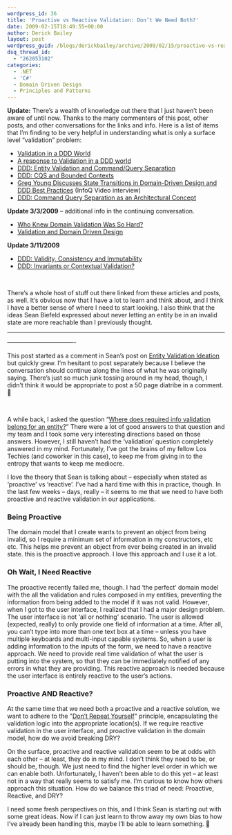 ```yaml
---
wordpress_id: 36
title: 'Proactive vs Reactive Validation: Don’t We Need Both?'
date: 2009-02-15T18:49:55+00:00
author: Derick Bailey
layout: post
wordpress_guid: /blogs/derickbailey/archive/2009/02/15/proactive-vs-reactive-validation-don-t-we-need-both.aspx
dsq_thread_id:
  - "262053102"
categories:
  - .NET
  - 'C#'
  - Domain Driven Design
  - Principles and Patterns
---
```

**Update:** There’s a wealth of knowledge out there that I just haven’t been aware of until now. Thanks to the many commenters of this post, other posts, and other conversations for the links and info. Here is a list of items that I’m finding to be very helpful in understanding what is only a surface level “validation” problem:

  * <a href="http://www.lostechies.com/blogs/jimmy_bogard/archive/2009/02/15/validation-in-a-ddd-world.aspx" target="_blank">Validation in a DDD World</a> 
  * <a href="http://devlicious.com/blogs/billy_mccafferty/archive/2009/02/17/a-response-to-validation-in-a-ddd-world.aspx" target="_blank">A response to Validation in a DDD world</a> 
  * <a href="http://jonathan-oliver.blogspot.com/2009/02/ddd-entity-validation-and-commandquery.html" target="_blank">DDD: Entity Validation and Command/Query Separation</a> 
  * <a href="http://jonathan-oliver.blogspot.com/2009/02/ddd-cqs-and-bounded-contexts.html" target="_blank">DDD: CQS and Bounded Contexts</a> 
  * <a href="http://www.infoq.com/interviews/greg-young-ddd" target="_blank">Greg Young Discusses State Transitions in Domain-Driven Design and DDD Best Practices</a> (InfoQ Video interview) 
  * <a href="http://devlicio.us/blogs/casey/archive/2009/02/12/ddd-command-query-separation-as-an-architectural-concept.aspx" target="_blank">DDD: Command Query Separation as an Architectural Concept</a> 

**Update 3/3/2009** – additional info in the continuing conversation.

  * <a href="http://www.codethinked.com/post/2009/02/23/Who-Knew-Domain-Validation-Was-So-Hard.aspx" target="_blank">Who Knew Domain Validation Was So Hard?</a> 
  * <a href="http://www.nichesoftware.co.nz/blog/200902/validation-and-domain-driven-design" target="_blank">Validation and Domain Driven Design</a> 

**Update 3/11/2009** 

  * <a href="http://dddstepbystep.com/blogs/dddstepbystep/archive/2009/03/04/ddd-validity-consistency-and-immutability.aspx" target="_blank">DDD: Validity, Consistency and Immutability</a>
  * <a href="http://devlicio.us/blogs/casey/archive/2009/03/11/ddd-invariants-or-contextual-validation.aspx" target="_blank">DDD: Invariants or Contextual Validation?</a>

&#160;

There’s a whole host of stuff out there linked from these articles and posts, as well. It’s obvious now that I have a lot to learn and think about, and I think I have a better sense of where I need to start looking. I also think that the ideas Sean Biefeld expressed about never letting an entity be in an invalid state are more reachable than I previously thought. 

****

&#8212;&#8212;&#8212;&#8212;&#8212;&#8212;&#8212;&#8212;&#8212;&#8212;&#8212;-

This post started as a comment in Sean’s post on <a href="http://www.lostechies.com/blogs/seanbiefeld/archive/2009/02/14/entity-validation-ideation.aspx" target="_blank">Entity Validation Ideation</a> but quickly grew. I’m hesitant to post separately because I believe the conversation should continue along the lines of what he was originally saying. There’s just so much junk tossing around in my head, though, I didn’t think it would be appropriate to post a 50 page diatribe in a comment. 🙂

&#160;

A while back, I asked the question “<a href="http://www.lostechies.com/blogs/derickbailey/archive/2008/10/15/ddd-question-where-does-input-validation-belong.aspx" target="_blank">Where does required info validation belong for an entity?</a>” There were a lot of good answers to that question and my team and I took some very interesting directions based on those answers. However, I still haven’t had the ‘validation’ question completely answered in my mind. Fortunately, I’ve got the brains of my fellow Los Techies (and coworker in this case), to keep me from giving in to the entropy that wants to keep me mediocre.

I love the theory that Sean is talking about &#8211; especially when stated as &#8216;proactive&#8217; vs &#8216;reactive&#8217;. I&#8217;ve had a hard time with this in practice, though. In the last few weeks – days, really &#8211; it seems to me that we need to have both proactive and reactive validation in our applications. 

### Being Proactive

The domain model that I create wants to prevent an object from being invalid, so I require a minimum set of information in my constructors, etc etc. This helps me prevent an object from ever being created in an invalid state. this is the proactive approach. I love this approach and I use it a lot.

### Oh Wait, I Need Reactive

The proactive recently failed me, though. I had ‘the perfect’ domain model with the all the validation and rules composed in my entities, preventing the information from being added to the model if it was not valid. However, when I got to the user interface, I realized that I had a major design problem. The user interface is not &#8216;all or nothing&#8217; scenario. The user is allowed (expected, really) to only provide one field of information at a time. After all, you can&#8217;t type into more than one text box at a time &#8211; unless you have multiple keyboards and multi-input capable systems. So, when a user is adding information to the inputs of the form, we need to have a reactive approach. We need to provide real time validation of what the user is putting into the system, so that they can be immediately notified of any errors in what they are providing. This reactive approach is needed because the user interface is entirely reactive to the user&#8217;s actions. 

### Proactive AND Reactive?

At the same time that we need both a proactive and a reactive solution, we want to adhere to the "<a href="http://en.wikipedia.org/wiki/Don%27t_repeat_yourself" target="_blank">Don&#8217;t Repeat Yourself</a>" principle, encapsulating the validation logic into the appropriate location(s). If we require reactive validation in the user interface, and proactive validation in the domain model, how do we avoid breaking DRY? 

On the surface, proactive and reactive validation seem to be at odds with each other – at least, they do in my mind. I don&#8217;t think they need to be, or should be, though. We just need to find the higher level order in which we can enable both. Unfortunately, I haven&#8217;t been able to do this yet – at least not in a way that really seems to satisfy me. I&#8217;m curious to know how others approach this situation. How do we balance this triad of need: Proactive, Reactive, and DRY? 

I need some fresh perspectives on this, and I think Sean is starting out with some great ideas. Now if I can just learn to throw away my own bias to how I’ve already been handling this, maybe I’ll be able to learn something. 🙂